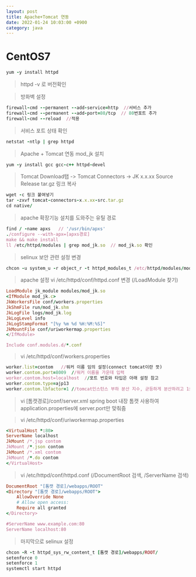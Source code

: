 ```yaml
---
layout: post
title: Apache+Tomcat 연동
date: 2022-01-24 10:03:00 +0900
category: java
---
```

# CentOS7
```ruby
yum -y install httpd
```

> httpd -v 로 버전확인

> 방화벽 설정
```ruby
firewall-cmd --permanent --add-service=http  //서비스 추가
firewall-cmd --permanent --add-port=80/tcp  // 80번포트 추가 
firewall-cmd --reload  //적용
```


> 서비스 포트 상태 확인
```ruby
netstat -ntlp | grep httpd
```


> Apache + Tomcat 연동
mod_jk 설치
```ruby
yum -y install gcc gcc-c++ httpd-devel
```


> Tomcat Download탭 -> Tomcat Connectors -> JK x.x.xx Source Release tar.gz 링크 복사
```ruby
wget -c 링크 붙여넣기
tar -zxvf tomcat-connectors-x.x.xx-src.tar.gz
cd native/
```


> apache 확장기능 설치를 도와주는 유틸 경로
```ruby
find / -name apxs   // '/usr/bin/apxs'
./configure --with-apx=[apxs경로]
make && make install
ll /etc/httpd/modules | grep mod_jk.so  // mod_jk.so 확인
```


> selinux 보안 관련 설정 변경
```ruby
chcon -u system_u -r object_r -t httpd_modules_t /etc/httpd/modules/mod_jk.so
```


> apache 설정
vi /etc/httpd/conf/httpd.conf 변경 (/LoadModule 찾기)
```ruby
LoadModule jk_module modules/mod_jk.so
<IfModule mod_jk.c>
JkWorkersFile conf/workers.properties
JkShmFile run/mod_jk.shm
JkLogFile logs/mod_jk.log
JkLogLevel info
JkLogStampFormat "[%y %m %d %H:%M:%S]"
JkMountFile conf/uriworkermap.properties
</IfModule>

Include conf.modules.d/*.conf
```


> vi /etc/httpd/conf/workers.properties
```ruby
worker.list=contom   //워커 이름 임의 설정(connect tomcat이란 뜻)
worker.contom.port=8009  //워커 이름을 가운데 입력
worker.contom.host=localhost  //포트 번호와 타입은 아래 설정 참고
worker.contom.type=ajp13
worker.contom.lbfactor=1 //tomcat인스턴스 부하 분산 지수, 균등하게 분산하려고 1로 설정
```

> vi [톰캣경로]/conf/server.xml
spring boot 내장 톰캣 사용하여 application.properties에 server.port만 맞춰줌



> vi /etc/httpd/conf/uriworkermap.properties
```ruby
<VirtualHost *:80>
ServerName localhost
JkMount /*.jsp contom
JkMount /*.json contom
JkMount /*.xml contom
JkMount /*.do contom
</VirtualHost>
```


> vi /etc/httpd/conf/httpd.conf (/DocumentRoot 검색, /ServerName 검색)
```ruby
DocumentRoot "[톰캣 경로]/webapps/ROOT"
<Directory "[톰캣 경로]/webapps/ROOT">
    AllowOverride None
    # Allow open access:
    Require all granted
</Directory>

#ServerName www.example.com:80
ServerName localhost:80
```


> 마지막으로 selinux 설정
```ruby
chcon -R -t httpd_sys_rw_content_t [톰캣 경로]/webapps/ROOT/
setenforce 0
setenforce 1
systemctl start httpd
```